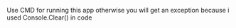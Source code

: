 Use CMD for running this app otherwise you will get an exception because i used Console.Clear() in code
